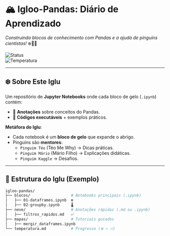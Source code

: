 # 🏔️ Igloo-Pandas: Diário de Aprendizado 
*Construindo blocos de conhecimento com Pandas e a ajuda de pinguins cientistas!* ❄️🐧🔬  

![Status](https://img.shields.io/badge/ESTADO-%F0%9F%A7%96%20adicionando%20novos%20blocos-blue)  
![Temperatura](https://img.shields.io/badge/TEMPERATURA-%F0%9F%8C%88%20aquecendo%20lentamente-yellow)  

---

## ❄️ **Sobre Este Iglu**  
Um repositório de **Jupyter Notebooks** onde cada bloco de gelo (`.ipynb`) contém:  
- 📝 **Anotações** sobre conceitos do Pandas.  
- 🐍 **Códigos executáveis** + exemplos práticos.  

**Metáfora do Iglu**:  
- Cada notebook é um **bloco de gelo** que expande o abrigo.  
- Pinguins são **mentores**:  
  - `Pinguim Téo` (Téo Me Why) → Dicas práticas.  
  - `Pinguim Mário` (Mário Filho) → Explicações didáticas.  
  - `Pinguim Kaggle` → Desafios.  

---

## 🧊 **Estrutura do Iglu (Exemplo)**  
```bash
igloo-pandas/  
├── blocos/                  # Notebooks principais (.ipynb)  
│   ├── 01-dataframes.ipynb  ❄️  
│   ├── 02-groupby.ipynb     🌡️  
├── neve/                    # Anotações rápidas (.md ou .ipynb)  
│   ├── filtros_rapidos.md   ✅  
├── mapas/                   # Tutoriais guiados  
│   ├── mergir_dataframes.ipynb  
└── temperatura.md           # Progresso (❄️ → 🔥)  